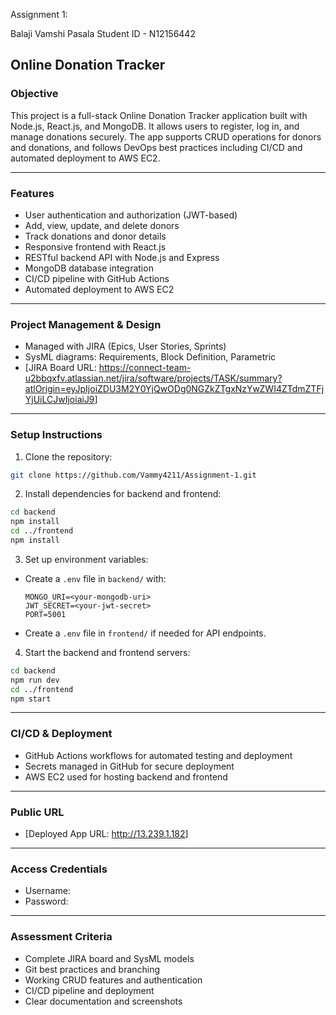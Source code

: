 Assignment 1:

Balaji Vamshi Pasala
Student ID - N12156442

## Online Donation Tracker

### Objective

This project is a full-stack Online Donation Tracker application built with Node.js, React.js, and MongoDB. It allows users to register, log in, and manage donations securely. The app supports CRUD operations for donors and donations, and follows DevOps best practices including CI/CD and automated deployment to AWS EC2.

---

### Features

- User authentication and authorization (JWT-based)
- Add, view, update, and delete donors
- Track donations and donor details
- Responsive frontend with React.js
- RESTful backend API with Node.js and Express
- MongoDB database integration
- CI/CD pipeline with GitHub Actions
- Automated deployment to AWS EC2

---

### Project Management & Design

- Managed with JIRA (Epics, User Stories, Sprints)
- SysML diagrams: Requirements, Block Definition, Parametric
- [JIRA Board URL: <https://connect-team-u2bbqxfv.atlassian.net/jira/software/projects/TASK/summary?atlOrigin=eyJpIjoiZDU3M2Y0YjQwODg0NGZkZTgxNzYwZWI4ZTdmZTFjYjUiLCJwIjoiaiJ9>]

---

### Setup Instructions

1. Clone the repository:
  ```bash
  git clone https://github.com/Vammy4211/Assignment-1.git
  ```
2. Install dependencies for backend and frontend:
  ```bash
  cd backend
  npm install
  cd ../frontend
  npm install
  ```
3. Set up environment variables:
  - Create a `.env` file in `backend/` with:
    ```env
    MONGO_URI=<your-mongodb-uri>
    JWT_SECRET=<your-jwt-secret>
    PORT=5001
    ```
  - Create a `.env` file in `frontend/` if needed for API endpoints.
4. Start the backend and frontend servers:
  ```bash
  cd backend
  npm run dev
  cd ../frontend
  npm start
  ```

---

### CI/CD & Deployment

- GitHub Actions workflows for automated testing and deployment
- Secrets managed in GitHub for secure deployment
- AWS EC2 used for hosting backend and frontend

---

### Public URL

- [Deployed App URL: <http://13.239.1.182>]

---

### Access Credentials

- Username: <Vammy>
- Password: <admin>

---

### Assessment Criteria

- Complete JIRA board and SysML models
- Git best practices and branching
- Working CRUD features and authentication
- CI/CD pipeline and deployment
- Clear documentation and screenshots

